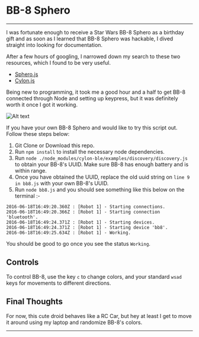 # BB-8 Sphero
***
I was fortunate enough to receive a Star Wars BB-8 Sphero as a birthday gift and as soon as I learned that BB-8 Sphero was hackable, I dived straight into looking for documentation.

After a few hours of googling, I narrowed down my search to these two resources, which I found to be very useful.

- [Sphero.js](https://github.com/orbotix/sphero.js)
- [Cylon.js](https://cylonjs.com/documentation/drivers/bb8/)

Being new to programming, it took me a good hour and a half to get BB-8 connected through Node and setting up keypress, but it was definitely worth it once I got it working.

![Alt text](http://i.imgur.com/txJZ8JD.gif)

If you have your own BB-8 Sphero and would like to try this script out. Follow these steps below:

1. Git Clone or Download this repo.
2. Run ```npm install``` to install the necessary node dependencies.
3. Run ```node ./node_modules/cylon-ble/examples/discovery/discovery.js``` to obtain your BB-8's UUID. Make sure BB-8 has enough battery and is within range.
4. Once you have obtained the UUID, replace the old uuid string on ```line 9 in bb8.js``` with your own BB-8's UUID.
5. Run ```node bb8.js``` and you should see something like this  below on the terminal :-


```
2016-06-18T16:49:20.360Z : [Robot 1] - Starting connections.
2016-06-18T16:49:20.366Z : [Robot 1] - Starting connection 'bluetooth'.
2016-06-18T16:49:24.371Z : [Robot 1] - Starting devices.
2016-06-18T16:49:24.371Z : [Robot 1] - Starting device 'bb8'.
2016-06-18T16:49:25.634Z : [Robot 1] - Working.
```


You should be good to go once you see the status ```Working```.

## Controls

To control BB-8, use the key ```c``` to change colors, and your standard ```wsad``` keys for movements to different directions.

## Final Thoughts
For now, this cute droid behaves like a RC Car, but hey at least I get to move it around using my laptop and randomize BB-8's colors.
***
